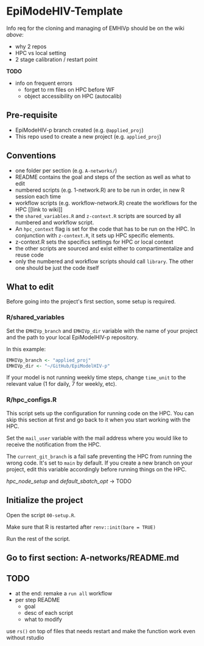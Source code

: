 # EpiModeHIV-Template

Info req for the cloning and managing of EMHIVp should be on the wiki *above*:
- why 2 repos
- HPC vs local setting
- 2 stage calibration / restart point

**TODO**

- info on frequent errors
    - forget to rm files on HPC before WF
    - object accessibility on HPC (autocalib)

## Pre-requisite

- EpiModeHIV-p branch created (e.g. `@applied_proj`)
- This repo used to create a new project (e.g. `applied_proj`)

## Conventions

- one folder per section (e.g. `A-networks/`)
- README contains the goal and steps of the section as well as what to edit
- numbered scripts (e.g. 1-network.R) are to be run in order, in new R session
  each time
- workflow scripts (e.g. workflow-network.R) create the workflows for the HPC
  [[link to wiki]]
- the `shared_variables.R` and `z-context.R` scripts are sourced by all numbered
and workflow script.
- An `hpc_context` flag is set for the code that has to be run on the HPC. In
conjunction with `z-context.R`, it sets up HPC specific elements.
- z-context.R sets the specifics settings for HPC or local context
- the other scripts are sourced and exist either to compartimentalize and reuse
  code
- only the numbered and workflow scripts should call `library`. The other one
should be just the code itself

## What to edit

Before going into the project's first section, some setup is required.

### R/shared_variables

Set the `EMHIVp_branch` and `EMHIVp_dir` variable with the name of your project
and the path to your local EpiModelHIV-p repository.

In this example:

```r
EMHIVp_branch <- "applied_proj"
EMHIVp_dir <- "~/GitHub/EpiModelHIV-p"
```

If your model is not running weekly time steps, change `time_unit` to the
relevant value (1 for daily, 7 for weekly, etc).

### R/hpc_configs.R

This script sets up the configuration for running code on the HPC. You can skip
this section at first and go back to it when you start working with the HPC.

Set the `mail_user` variable with the mail address where you would like to
receive the notification from the HPC.

The `current_git_branch` is a fail safe preventing the HPC from running the
wrong code. It's set to `main` by default. If you create a new branch on your
project, edit this variable accordingly before running things on the HPC.

*hpc_node_setup* and *default_sbatch_opt* -> TODO

## Initialize the project

Open the script `00-setup.R`.

Make sure that R is restarted after `renv::init(bare = TRUE)`

Run the rest of the script.

## Go to first section: A-networks/README.md

## TODO

- at the end: remake a `run all` workflow
- per step README
  - goal
  - desc of each script
  - what to modify

use `rs()` on top of files that needs restart and make the function  work even
without rstudio


